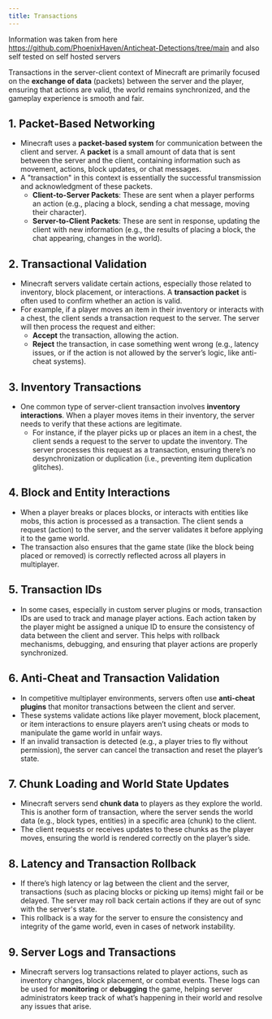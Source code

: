 ```yaml
---
title: Transactions
---
```

Information was taken from here https://github.com/PhoenixHaven/Anticheat-Detections/tree/main and also self tested on self hosted servers

Transactions in the server-client context of Minecraft are primarily focused on the **exchange of data** (packets) between the server and the player, ensuring that actions are valid, the world remains synchronized, and the gameplay experience is smooth and fair.

## 1. **Packet-Based Networking**
   - Minecraft uses a **packet-based system** for communication between the client and server. A **packet** is a small amount of data that is sent between the server and the client, containing information such as movement, actions, block updates, or chat messages.
   - A "transaction" in this context is essentially the successful transmission and acknowledgment of these packets.
     - **Client-to-Server Packets**: These are sent when a player performs an action (e.g., placing a block, sending a chat message, moving their character).
     - **Server-to-Client Packets**: These are sent in response, updating the client with new information (e.g., the results of placing a block, the chat appearing, changes in the world).

## 2. **Transactional Validation**
   - Minecraft servers validate certain actions, especially those related to inventory, block placement, or interactions. A **transaction packet** is often used to confirm whether an action is valid.
   - For example, if a player moves an item in their inventory or interacts with a chest, the client sends a transaction request to the server. The server will then process the request and either:
     - **Accept** the transaction, allowing the action.
     - **Reject** the transaction, in case something went wrong (e.g., latency issues, or if the action is not allowed by the server’s logic, like anti-cheat systems).

## 3. **Inventory Transactions**
   - One common type of server-client transaction involves **inventory interactions**. When a player moves items in their inventory, the server needs to verify that these actions are legitimate.
     - For instance, if the player picks up or places an item in a chest, the client sends a request to the server to update the inventory. The server processes this request as a transaction, ensuring there’s no desynchronization or duplication (i.e., preventing item duplication glitches).

## 4. **Block and Entity Interactions**
   - When a player breaks or places blocks, or interacts with entities like mobs, this action is processed as a transaction. The client sends a request (action) to the server, and the server validates it before applying it to the game world.
   - The transaction also ensures that the game state (like the block being placed or removed) is correctly reflected across all players in multiplayer.

## 5. **Transaction IDs**
   - In some cases, especially in custom server plugins or mods, transaction IDs are used to track and manage player actions. Each action taken by the player might be assigned a unique ID to ensure the consistency of data between the client and server. This helps with rollback mechanisms, debugging, and ensuring that player actions are properly synchronized.

## 6. **Anti-Cheat and Transaction Validation**
   - In competitive multiplayer environments, servers often use **anti-cheat plugins** that monitor transactions between the client and server.
   - These systems validate actions like player movement, block placement, or item interactions to ensure players aren’t using cheats or mods to manipulate the game world in unfair ways.
   - If an invalid transaction is detected (e.g., a player tries to fly without permission), the server can cancel the transaction and reset the player’s state.

## 7. **Chunk Loading and World State Updates**
   - Minecraft servers send **chunk data** to players as they explore the world. This is another form of transaction, where the server sends the world data (e.g., block types, entities) in a specific area (chunk) to the client.
   - The client requests or receives updates to these chunks as the player moves, ensuring the world is rendered correctly on the player’s side.

## 8. **Latency and Transaction Rollback**
   - If there’s high latency or lag between the client and the server, transactions (such as placing blocks or picking up items) might fail or be delayed. The server may roll back certain actions if they are out of sync with the server's state.
   - This rollback is a way for the server to ensure the consistency and integrity of the game world, even in cases of network instability.

## 9. **Server Logs and Transactions**
   - Minecraft servers log transactions related to player actions, such as inventory changes, block placement, or combat events. These logs can be used for **monitoring** or **debugging** the game, helping server administrators keep track of what’s happening in their world and resolve any issues that arise.